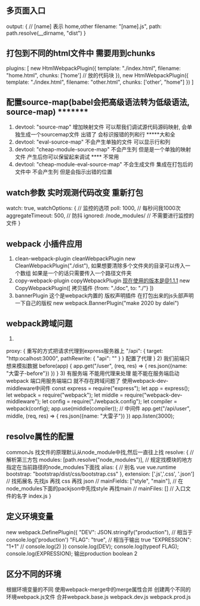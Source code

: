 ## 多页面入口
output: {
    // [name] 表示 home,other
    filename: "[name].js",
    path: path.resolve(__dirname, "dist")
}


## 打包到不同的html文件中 需要用到chunks
plugins: [
    new HtmlWebpackPlugin({
        template: "./index.html",
        filename: "home.html",
        chunks: ['home'] // 放的代码块
    }),
    new HtmlWebpackPlugin({
        template: "./index.html",
        filename: "other.html",
        chunks: ['other', "home"]
    })
]

## 配置source-map(babel会把高级语法转为低级语法, source-map) *******
1) devtool: "source-map" 增加映射文件 可以帮我们调试源代码源码映射, 会单独生成一个sourcemap文件 出错了 会标识报错的列和行 *****大和全
2) devtool: "eval-source-map" 不会产生单独的文件 可以显示行和列
3) devtool: "cheap-module-source-map" 不会产生列 但是是一个单独的映射文件 产生后你可以保留起来调试  **** 不常用
4) devtool: "cheap-module-eval-source-map"  不会生成文件 集成在打包后的文件中 不会产生列 但是会指示出错的位置


## watch参数 实时观测代码改变 重新打包
watch: true,
watchOptions: { // 监控的选项
    poll: 1000, // 每秒问我1000次
    aggregateTimeout: 500, // 防抖
    ignored: /node_modules/ // 不需要进行监控的文件
}

## webpack 小插件应用    
1. clean-webpack-plugin cleanWebpackPlugin
new CleanWebpackPlugin("./dist"), 如果想要清除多个文件夹的目录可以传入一个数组 如果是一个的话只需要传入一个路径文件夹
2. copy-webpack-plugin copyWebpackPlugin
 现在使用的版本是@1.1.1
new CopyWebpackPlugin([ 拷贝插件
    {from: "./doc", to: "./"}
])
3. bannerPlugin 这个是webpack内置的 版权声明插件 在打包出来的js头部声明一下自己的版权
new webpack.BannerPlugin("make 2020 by dalei")

## webpack跨域问题
1)
proxy: { 重写的方式把请求代理到express服务器上
    "/api": {
        target: "http:ocalhost:3000",
        pathRewrite: {
            "api": ""
        }
    } 配置了代理
}
2) 我们前端只想来模拟数据
before(app) {
    app.get("/user", (req, res) => {
        res.json({name: "大雷子-before"})
    })
}
3) 有服务端 不能用代理来处理 能不能在服务端启动webpack 端口用服务端端口 就不存在跨域问题了
使用webpack-dev-middleware中间件
const express = require("express");
let app = express();
let webpack = require("webpack");
let middle = require("webpack-dev-middleware");
let config = require("./webpack.config");
let compiler = webpack(config);
app.use(middle(compiler)); // 中间件
app.get("/api/user", middle, (req, res) => {
    res.json({name: "大雷子"})
})
app.listen(3000);


## resolve属性的配置 
commonJs 找文件的原理默认从node_module中找,然后一直往上找
resolve: { // 解析第三方包
    modules: [path.resolve("node_modules")], // 规定找模块的地方 指定在当前路径的node_modules下面找
    alias: { // 别名 vue vue.runtime
        bootstrap: "bootstrap/dist/css/bootstrap.css"
    },
    extension: ['.js','.css', '.json'] // 找拓展名 先找js 再找 css 再找 json
    // mainFields: ["style", "main"], // 在node_modules下面的packjson中先找style 再找main
    // mainFiles: [] // 入口文件的名字 index.js
}


## 定义环境变量
new webpack.DefinePlugin({
    "DEV": JSON.stringify("production"), // 相当于console.log('production')
    "FLAG": "true", // 相当于输出 true
    "EXPRESSION": "1+1" // console.log(2)
})
console.log(DEV);
console.log(typeof FLAG);
console.log(EXPRESSION);
输出production boolean 2

## 区分不同的环境
根据环境变量的不同 使用webpack-merge中的merge属性合并
创建两个不同的环境webpack.js文件  合并webpack.base.js
webpack.dev.js 
webpack.prod.js
 






